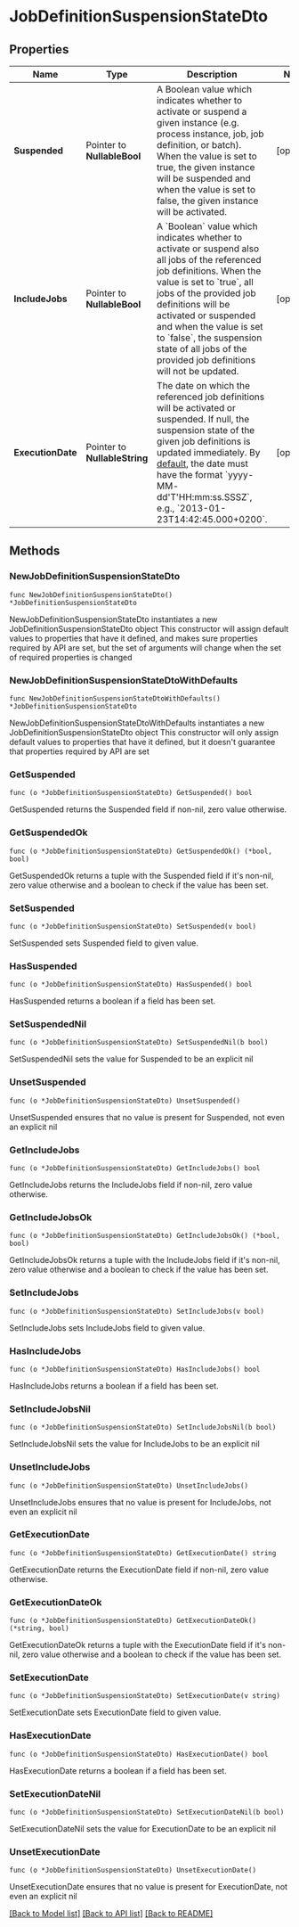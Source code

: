 # JobDefinitionSuspensionStateDto

## Properties

Name | Type | Description | Notes
------------ | ------------- | ------------- | -------------
**Suspended** | Pointer to **NullableBool** | A Boolean value which indicates whether to activate or suspend a given instance  (e.g. process instance, job, job definition, or batch). When the value is set to true,  the given instance will be suspended and when the value is set to false,  the given instance will be activated. | [optional] 
**IncludeJobs** | Pointer to **NullableBool** | A &#x60;Boolean&#x60; value which indicates whether to activate or suspend also all jobs of the referenced job definitions. When the value is set to &#x60;true&#x60;, all jobs of the provided job definitions will be activated or suspended and when the value is set to &#x60;false&#x60;, the suspension state of all jobs of the provided job definitions will not be updated. | [optional] 
**ExecutionDate** | Pointer to **NullableString** | The date on which the referenced job definitions will be activated or suspended. If null, the suspension state of the given job definitions is updated immediately. By [default](https://docs.camunda.org/manual/7.21/reference/rest/overview/date-format/), the date must have the format &#x60;yyyy-MM- dd&#39;T&#39;HH:mm:ss.SSSZ&#x60;, e.g., &#x60;2013-01-23T14:42:45.000+0200&#x60;. | [optional] 

## Methods

### NewJobDefinitionSuspensionStateDto

`func NewJobDefinitionSuspensionStateDto() *JobDefinitionSuspensionStateDto`

NewJobDefinitionSuspensionStateDto instantiates a new JobDefinitionSuspensionStateDto object
This constructor will assign default values to properties that have it defined,
and makes sure properties required by API are set, but the set of arguments
will change when the set of required properties is changed

### NewJobDefinitionSuspensionStateDtoWithDefaults

`func NewJobDefinitionSuspensionStateDtoWithDefaults() *JobDefinitionSuspensionStateDto`

NewJobDefinitionSuspensionStateDtoWithDefaults instantiates a new JobDefinitionSuspensionStateDto object
This constructor will only assign default values to properties that have it defined,
but it doesn't guarantee that properties required by API are set

### GetSuspended

`func (o *JobDefinitionSuspensionStateDto) GetSuspended() bool`

GetSuspended returns the Suspended field if non-nil, zero value otherwise.

### GetSuspendedOk

`func (o *JobDefinitionSuspensionStateDto) GetSuspendedOk() (*bool, bool)`

GetSuspendedOk returns a tuple with the Suspended field if it's non-nil, zero value otherwise
and a boolean to check if the value has been set.

### SetSuspended

`func (o *JobDefinitionSuspensionStateDto) SetSuspended(v bool)`

SetSuspended sets Suspended field to given value.

### HasSuspended

`func (o *JobDefinitionSuspensionStateDto) HasSuspended() bool`

HasSuspended returns a boolean if a field has been set.

### SetSuspendedNil

`func (o *JobDefinitionSuspensionStateDto) SetSuspendedNil(b bool)`

 SetSuspendedNil sets the value for Suspended to be an explicit nil

### UnsetSuspended
`func (o *JobDefinitionSuspensionStateDto) UnsetSuspended()`

UnsetSuspended ensures that no value is present for Suspended, not even an explicit nil
### GetIncludeJobs

`func (o *JobDefinitionSuspensionStateDto) GetIncludeJobs() bool`

GetIncludeJobs returns the IncludeJobs field if non-nil, zero value otherwise.

### GetIncludeJobsOk

`func (o *JobDefinitionSuspensionStateDto) GetIncludeJobsOk() (*bool, bool)`

GetIncludeJobsOk returns a tuple with the IncludeJobs field if it's non-nil, zero value otherwise
and a boolean to check if the value has been set.

### SetIncludeJobs

`func (o *JobDefinitionSuspensionStateDto) SetIncludeJobs(v bool)`

SetIncludeJobs sets IncludeJobs field to given value.

### HasIncludeJobs

`func (o *JobDefinitionSuspensionStateDto) HasIncludeJobs() bool`

HasIncludeJobs returns a boolean if a field has been set.

### SetIncludeJobsNil

`func (o *JobDefinitionSuspensionStateDto) SetIncludeJobsNil(b bool)`

 SetIncludeJobsNil sets the value for IncludeJobs to be an explicit nil

### UnsetIncludeJobs
`func (o *JobDefinitionSuspensionStateDto) UnsetIncludeJobs()`

UnsetIncludeJobs ensures that no value is present for IncludeJobs, not even an explicit nil
### GetExecutionDate

`func (o *JobDefinitionSuspensionStateDto) GetExecutionDate() string`

GetExecutionDate returns the ExecutionDate field if non-nil, zero value otherwise.

### GetExecutionDateOk

`func (o *JobDefinitionSuspensionStateDto) GetExecutionDateOk() (*string, bool)`

GetExecutionDateOk returns a tuple with the ExecutionDate field if it's non-nil, zero value otherwise
and a boolean to check if the value has been set.

### SetExecutionDate

`func (o *JobDefinitionSuspensionStateDto) SetExecutionDate(v string)`

SetExecutionDate sets ExecutionDate field to given value.

### HasExecutionDate

`func (o *JobDefinitionSuspensionStateDto) HasExecutionDate() bool`

HasExecutionDate returns a boolean if a field has been set.

### SetExecutionDateNil

`func (o *JobDefinitionSuspensionStateDto) SetExecutionDateNil(b bool)`

 SetExecutionDateNil sets the value for ExecutionDate to be an explicit nil

### UnsetExecutionDate
`func (o *JobDefinitionSuspensionStateDto) UnsetExecutionDate()`

UnsetExecutionDate ensures that no value is present for ExecutionDate, not even an explicit nil

[[Back to Model list]](../README.md#documentation-for-models) [[Back to API list]](../README.md#documentation-for-api-endpoints) [[Back to README]](../README.md)



